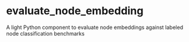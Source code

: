 # evaluate_node_embedding
A light Python component to evaluate node embeddings against labeled node classification benchmarks 
